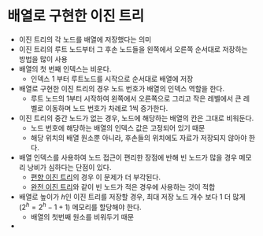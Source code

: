 # 배열로 구현한 이진 트리
- 이진 트리의 각 노드를 배열에 저장했다는 의미
- 이진 트리의 루트 노드부터 그 후손 노드들을 왼쪽에서 오른쪽 순서대로 저장하는 방법을 많이 사용
- 배열의 첫 번째 인덱스는 비운다. 
  - 인덱스 1 부터 루트노드를 시작으로 순서대로 배열에 저장
- 배열로 구현한 이진 트리의 경우 노드 번호가 배열의 인덱스 역할을 한다.
  - 루트 노드의 1부터 시작하여 왼쪽에서 오른쪽으로 그리고 작은 레벨에서 큰 레벨로 이동하며 노드 번호가 차례로 1씩 증가한다.
- 이진 트리의 중간 노드가 없는 경우, 노드에 해당하는 배열의 칸은 그대로 비워둔다.
  - 노드 번호에 해당하는 배열의 인덱스 값은 고정되어 있기 때문
  - 해당 위치의 배열 원소뿐 아니라, 후손들의 위치에도 자료가 저장되지 않아야 한다.
- 배열 인덱스를 사용하여 노드 접근이 편리한 장점에 반해 빈 노드가 많을 경우 메모리 낭비가 심하다는 단점이 있다.
  - [편향 이진 트리](SkewedBinaryTree.md)의 경우 이 문제가 더 부각된다.
  - [완전 이진 트리](CompleteBinaryTree.md)와 같이 빈 노드가 적은 경우에 사용하는 것이 적합
- 배열로 높이가 $h$인 이진 트리를 저장할 경우, 최대 저장 노드 개수 보다 1 더 많게 $(2^h = 2^h - 1 + 1)$ 메모리를 할당해야 한다.
  - 배열의 첫번째 원소를 비워두기 때문
- 